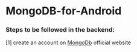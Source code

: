 # MongoDB-for-Android



### Steps to be  followed in the backend:

[1] create an account on [MongoDb](http://mongodb.com) official website

